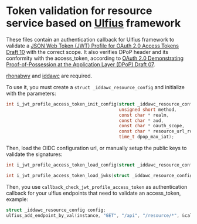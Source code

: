 # Token validation for resource service based on [Ulfius](https://github.com/babelouest/ulfius) framework

These files contain an authentication callback for Ulfius framework to validate a [JSON Web Token (JWT) Profile for OAuth 2.0 Access Tokens Draft 10](https://tools.ietf.org/html/draft-ietf-oauth-access-token-jwt-10) with the correct scope. It also verifies DPoP header and its conformity with the access_token, according to [OAuth 2.0 Demonstrating Proof-of-Possession at the Application Layer (DPoP) Draft 07](https://www.ietf.org/archive/id/draft-ietf-oauth-dpop-07.html).

[rhonabwy](https://github.com/babelouest/rhonabwy) and [iddawc](https://github.com/babelouest/iddawc) are required.

To use it, you must create a `struct _iddawc_resource_config` and initialize with the parameters:

```C
int i_jwt_profile_access_token_init_config(struct _iddawc_resource_config * config, // The config structure
                                           unsigned short method,                   // method to retrieve the access token, vlues are G_METHOD_HEADER, G_METHOD_BODY or G_METHOD_URL for the access_token location, see https://tools.ietf.org/html/rfc6750
                                           const char * realm,                      // Optional, a realm value that will be sent back to the client
                                           const char * aud,                        // Optional, the aud value to check in the claims
                                           const char * oauth_scope,                // Scope values required by the resource, multiple values must be separated by a space character
                                           const char * resource_url_root,          // root url of the resource server, required if DPoP is used
                                           time_t dpop_max_iat);                    // Maximum age in seconds for the DPoP iat value
```

Then, load the OIDC configuration url, or manually setup the public keys to validate the signatures:

```C
int i_jwt_profile_access_token_load_config(struct _iddawc_resource_config * config, const char * config_url, int verify_cert);

int i_jwt_profile_access_token_load_jwks(struct _iddawc_resource_config * config, json_t * j_jwks, const char * iss);
```

Then, you use `callback_check_jwt_profile_access_token` as authentication callback for your ulfius endpoints that need to validate an access_token, example:

```C
struct _iddawc_resource_config config;
ulfius_add_endpoint_by_val(instance, "GET", "/api", "/resource/*", &callback_check_jwt_profile_access_token, (void*)&config);
```
